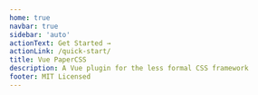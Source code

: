 ```yaml
---
home: true
navbar: true
sidebar: 'auto'
actionText: Get Started →
actionLink: /quick-start/
title: Vue PaperCSS
description: A Vue plugin for the less formal CSS framework
footer: MIT Licensed
---
```

